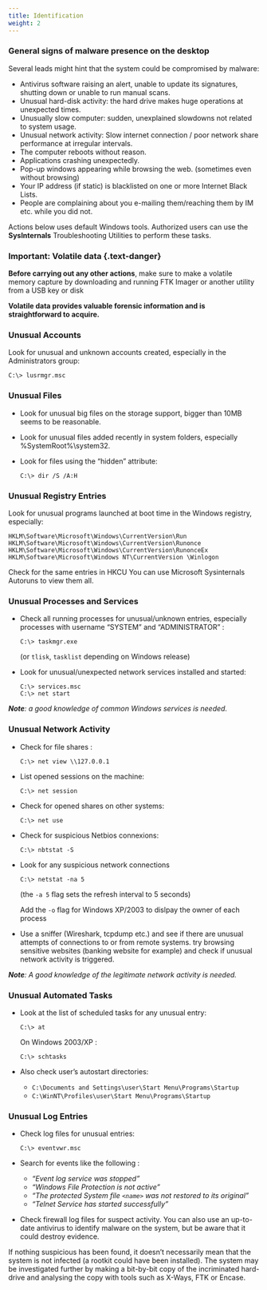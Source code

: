 ```yaml
---
title: Identification
weight: 2
---
```

### General signs of malware presence on the desktop

Several leads might hint that the system could be compromised by malware:

- Antivirus software raising an alert, unable to update its signatures, shutting down or unable to run manual scans.
- Unusual hard-disk activity: the hard drive makes huge operations at unexpected times.
- Unusually slow computer: sudden, unexplained slowdowns not related to system usage.
- Unusual network activity: Slow internet connection / poor network share performance at irregular intervals.
- The computer reboots without reason.
- Applications crashing unexpectedly.
- Pop-up windows appearing while browsing the web. (sometimes even without browsing)
- Your IP address (if static) is blacklisted on one or more Internet Black Lists.
- People are complaining about you e-mailing them/reaching them by IM etc. while you did not.

Actions below uses default Windows tools. Authorized users can use the **SysInternals** Troubleshooting Utilities to perform these tasks.

### Important: Volatile data {.text-danger}

**Before carrying out any other actions**, make sure to make a volatile memory capture by downloading and running FTK Imager or another utility from a USB key or disk

**Volatile data provides valuable forensic information and is straightforward to acquire.**

### Unusual Accounts

Look for unusual and unknown accounts created, especially in the Administrators group:

```console
C:\> lusrmgr.msc
```

### Unusual Files

- Look for unusual big files on the storage support, bigger than 10MB seems to be reasonable.
- Look for unusual files added recently in system folders, especially %SystemRoot%\system32.
- Look for files using the “hidden” attribute:

  ```console
  C:\> dir /S /A:H
  ```

### Unusual Registry Entries

Look for unusual programs launched at boot time in the Windows registry, especially:

```registry
HKLM\Software\Microsoft\Windows\CurrentVersion\Run
HKLM\Software\Microsoft\Windows\CurrentVersion\Runonce
HKLM\Software\Microsoft\Windows\CurrentVersion\RunonceEx
HKLM\Software\Microsoft\Windows NT\CurrentVersion \Winlogon
```

Check for the same entries in HKCU You can use Microsoft Sysinternals Autoruns to view them all.

### Unusual Processes and Services

- Check all running processes for unusual/unknown entries, especially processes with username “SYSTEM” and “ADMINISTRATOR” :

  ```console
  C:\> taskmgr.exe
  ```

  (or `tlisk`, `tasklist` depending on Windows release)

- Look for unusual/unexpected network services installed and started:

  ```console
  C:\> services.msc
  C:\> net start
  ```

***Note**: a good knowledge of common Windows services is needed.*

### Unusual Network Activity

- Check for file shares :

  ```console
  C:\> net view \\127.0.0.1
  ```

- List opened sessions on the machine:

  ```console
  C:\> net session
  ```

- Check for opened shares on other systems:

  ```console
  C:\> net use
  ```

- Check for suspicious Netbios connexions:

  ```console
  C:\> nbtstat -S
  ```

- Look for any suspicious network connections

  ```console
  C:\> netstat -na 5
  ```

  (the `-a 5` flag sets the refresh interval to 5 seconds)

  Add the `-o` flag for Windows XP/2003 to dislpay the owner of each process

- Use a sniffer (Wireshark, tcpdump etc.) and see if there are unusual attempts of connections to or from remote systems. try browsing sensitive websites (banking website for example) and check if unusual network activity is triggered.

***Note**: A good knowledge of the legitimate network activity is needed.*

### Unusual Automated Tasks

- Look at the list of scheduled tasks for any unusual entry:

  ```console
  C:\> at
  ```

  On Windows 2003/XP :

  ```console
  C:\> schtasks
  ```

- Also check user’s autostart directories:

  - `C:\Documents and Settings\user\Start Menu\Programs\Startup`
  - `C:\WinNT\Profiles\user\Start Menu\Programs\Startup`

### Unusual Log Entries

- Check log files for unusual entries:

  ```console
  C:\> eventvwr.msc
  ```
  
- Search for events like the following :

  - *“Event log service was stopped”*
  - *“Windows File Protection is not active”*
  - *“The protected System file `<name>` was not restored to its original”*
  - *“Telnet Service has started successfully”*

- Check firewall log files for suspect activity. You can also use an up-to-date antivirus to identify malware on the system, but be aware that it could destroy evidence.

If nothing suspicious has been found, it doesn’t necessarily mean that the system is not infected (a rootkit could have been installed). The system may be investigated further by making a bit-by-bit copy of the incriminated hard-drive and analysing the copy with tools such as X-Ways, FTK or Encase.
